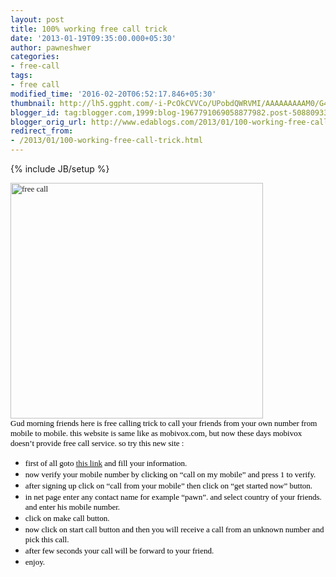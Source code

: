 ```yaml
---
layout: post
title: 100% working free call trick
date: '2013-01-19T09:35:00.000+05:30'
author: pawneshwer
categories:
- free-call
tags:
- free call
modified_time: '2016-02-20T06:52:17.846+05:30'
thumbnail: http://lh5.ggpht.com/-i-PcOkCVVCo/UPobdQWRVMI/AAAAAAAAAM0/G4xW4dxP83M/s72-c/free-call_thumb.jpg?imgmax=800
blogger_id: tag:blogger.com,1999:blog-1967791069058877982.post-5088093386789649771
blogger_orig_url: http://www.edablogs.com/2013/01/100-working-free-call-trick.html
redirect_from:
- /2013/01/100-working-free-call-trick.html
---
```


{% include JB/setup %}

<div dir="ltr" style="text-align: left;" trbidi="on"><span style="color: black; font-family: Verdana; font-size: small;"><a href="http://lh5.ggpht.com/-THoY0PAQWPI/UPobbz7foQI/AAAAAAAAAMw/IZPTqS-0MJg/s1600-h/free-call%25255B1%25255D.jpg"><img alt="free call" border="0" height="377" src="http://lh5.ggpht.com/-i-PcOkCVVCo/UPobdQWRVMI/AAAAAAAAAM0/G4xW4dxP83M/free-call_thumb.jpg?imgmax=800" style="background-image: none; border-bottom: 0px; border-left: 0px; border-right: 0px; border-top: 0px; display: inline; padding-left: 0px; padding-right: 0px; padding-top: 0px;" title="free call" width="404" /></a></span><br /><span style="color: black; font-family: Verdana; font-size: small;">Gud morning friends here is free calling trick to call your friends from your own number from mobile to mobile. this website is same like as mobivox.com, but now these days mobivox doesn’t provide free call service. so try this new site :</span><br /><ul><li><span style="color: black; font-family: Verdana; font-size: small;">first of all goto <a href="http://www.localphone.com/?rb=FnpP35EpM75Q2Ddck_iWa4qrqc2HOlAiUTmZkjYnA0g" target="_blank">this link</a> and fill your information.</span> </li><li><span style="color: black; font-family: Verdana; font-size: small;">now verify your mobile number by clicking on “call on my mobile” and press 1 to verify.</span> </li><li><span style="color: black; font-family: Verdana; font-size: small;">after signing up click on “call from your mobile” then click on “get started now” button.</span> </li><li><span style="color: black; font-family: Verdana; font-size: small;">in net page enter any contact name for example “pawn”. and select country of your friends. and enter his mobile number.</span> </li><li><span style="color: black; font-family: Verdana; font-size: small;">click on make call button.</span> </li><li><span style="color: black; font-family: Verdana; font-size: small;">now click on start call button and then you will receive a call from an unknown number and pick this call.</span> </li><li><span style="color: black; font-family: Verdana; font-size: small;">after few seconds your call will be forward to your friend.</span> </li><li><span style="color: black; font-family: Verdana; font-size: small;">enjoy.</span> </li></ul></div>